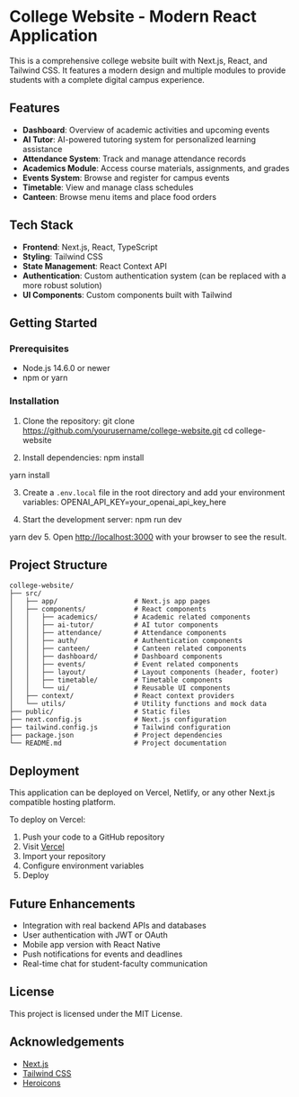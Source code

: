 # College Website - Modern React Application

This is a comprehensive college website built with Next.js, React, and Tailwind CSS. It features a modern design and multiple modules to provide students with a complete digital campus experience.

## Features

- **Dashboard**: Overview of academic activities and upcoming events
- **AI Tutor**: AI-powered tutoring system for personalized learning assistance
- **Attendance System**: Track and manage attendance records
- **Academics Module**: Access course materials, assignments, and grades
- **Events System**: Browse and register for campus events
- **Timetable**: View and manage class schedules
- **Canteen**: Browse menu items and place food orders

## Tech Stack

- **Frontend**: Next.js, React, TypeScript
- **Styling**: Tailwind CSS
- **State Management**: React Context API
- **Authentication**: Custom authentication system (can be replaced with a more robust solution)
- **UI Components**: Custom components built with Tailwind

## Getting Started

### Prerequisites

- Node.js 14.6.0 or newer
- npm or yarn

### Installation

1. Clone the repository:
git clone https://github.com/yourusername/college-website.git
cd college-website

2. Install dependencies:
npm install

yarn install

3. Create a `.env.local` file in the root directory and add your environment variables:
OPENAI_API_KEY=your_openai_api_key_here

4. Start the development server:
npm run dev

yarn dev
5. Open [http://localhost:3000](http://localhost:3000) with your browser to see the result.

## Project Structure

```
college-website/
├── src/
│   ├── app/                   # Next.js app pages
│   ├── components/            # React components
│   │   ├── academics/         # Academic related components
│   │   ├── ai-tutor/          # AI tutor components
│   │   ├── attendance/        # Attendance components
│   │   ├── auth/              # Authentication components
│   │   ├── canteen/           # Canteen related components
│   │   ├── dashboard/         # Dashboard components
│   │   ├── events/            # Event related components
│   │   ├── layout/            # Layout components (header, footer)
│   │   ├── timetable/         # Timetable components
│   │   └── ui/                # Reusable UI components
│   ├── context/               # React context providers
│   └── utils/                 # Utility functions and mock data
├── public/                    # Static files
├── next.config.js             # Next.js configuration
├── tailwind.config.js         # Tailwind configuration
├── package.json               # Project dependencies
└── README.md                  # Project documentation
```


## Deployment

This application can be deployed on Vercel, Netlify, or any other Next.js compatible hosting platform.

To deploy on Vercel:

1. Push your code to a GitHub repository
2. Visit [Vercel](https://vercel.com)
3. Import your repository
4. Configure environment variables
5. Deploy

## Future Enhancements

- Integration with real backend APIs and databases
- User authentication with JWT or OAuth
- Mobile app version with React Native
- Push notifications for events and deadlines
- Real-time chat for student-faculty communication

## License

This project is licensed under the MIT License.

## Acknowledgements

- [Next.js](https://nextjs.org/)
- [Tailwind CSS](https://tailwindcss.com/)
- [Heroicons](https://heroicons.com/)